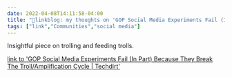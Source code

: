 ```yaml
---
date: 2022-04-08T14:11:58-04:00
title: "🔗linkblog: my thoughts on 'GOP Social Media Experiments Fail (In Part) Because They Break The Troll/Amplification Cycle | Techdirt'"
tags: ["link","Communities","social media"]
---
```

Insightful piece on trolling and feeding trolls.
 
[link to 'GOP Social Media Experiments Fail (In Part) Because They Break The Troll/Amplification Cycle | Techdirt'](https://www.techdirt.com/2022/04/08/gop-social-media-experiments-fail-in-part-because-they-break-the-troll-amplification-cycle/)

